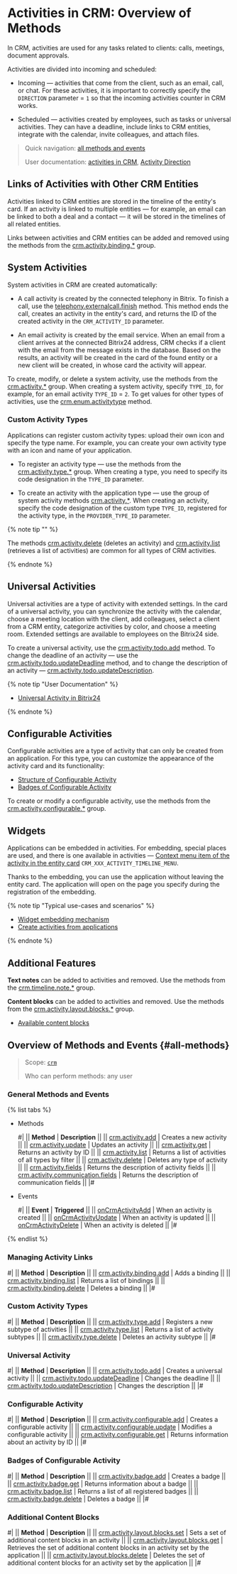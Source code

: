 # Activities in CRM: Overview of Methods

In CRM, activities are used for any tasks related to clients: calls, meetings, document approvals.

Activities are divided into incoming and scheduled:

* Incoming — activities that come from the client, such as an email, call, or chat. For these activities, it is important to correctly specify the `DIRECTION` parameter = `1` so that the incoming activities counter in CRM works.

* Scheduled — activities created by employees, such as tasks or universal activities. They can have a deadline, include links to CRM entities, integrate with the calendar, invite colleagues, and attach files.

> Quick navigation: [all methods and events](#all-methods) 
> 
> User documentation: [activities in CRM](https://helpdesk.bitrix24.com/open/21648890/), [Activity Direction](../../auxiliary/enum/crm-enum-activity-direction.md) 

## Links of Activities with Other CRM Entities

Activities linked to CRM entities are stored in the timeline of the entity's card. If an activity is linked to multiple entities — for example, an email can be linked to both a deal and a contact — it will be stored in the timelines of all related entities.

Links between activities and CRM entities can be added and removed using the methods from the [crm.activity.binding.*](./binding/index.md) group.

## System Activities

System activities in CRM are created automatically:

* A call activity is created by the connected telephony in Bitrix. To finish a call, use the [telephony.externalcall.finish](../../../telephony/telephony-external-call-finish.md) method. This method ends the call, creates an activity in the entity's card, and returns the ID of the created activity in the `CRM_ACTIVITY_ID` parameter.

* An email activity is created by the email service. When an email from a client arrives at the connected Bitrix24 address, CRM checks if a client with the email from the message exists in the database. Based on the results, an activity will be created in the card of the found entity or a new client will be created, in whose card the activity will appear.

To create, modify, or delete a system activity, use the methods from the [crm.activity.*](./activity-base/index.md) group. When creating a system activity, specify `TYPE_ID`, for example, for an email activity `TYPE_ID` = `2`. To get values for other types of activities, use the [crm.enum.activitytype](../../auxiliary/enum/crm-enum-activity-type.md) method.

### Custom Activity Types

Applications can register custom activity types: upload their own icon and specify the type name. For example, you can create your own activity type with an icon and name of your application.

* To register an activity type — use the methods from the [crm.activity.type.*](./types/index.md) group. When creating a type, you need to specify its code designation in the `TYPE_ID` parameter.
  
* To create an activity with the application type — use the group of system activity methods [crm.activity.*](./activity-base/index.md). When creating an activity, specify the code designation of the custom type `TYPE_ID`, registered for the activity type, in the `PROVIDER_TYPE_ID` parameter.

{% note tip "" %}

The methods [crm.activity.delete](./activity-base/crm-activity-delete.md) (deletes an activity) and [crm.activity.list](./activity-base/crm-activity-list.md) (retrieves a list of activities) are common for all types of CRM activities.

{% endnote %}

## Universal Activities

Universal activities are a type of activity with extended settings. In the card of a universal activity, you can synchronize the activity with the calendar, choose a meeting location with the client, add colleagues, select a client from a CRM entity, categorize activities by color, and choose a meeting room. Extended settings are available to employees on the Bitrix24 side.

To create a universal activity, use the [crm.activity.todo.add](./todo/crm-activity-todo-add.md) method. To change the deadline of an activity — use the [crm.activity.todo.updateDeadline](./todo/crm-activity-todo-update-deadline.md) method, and to change the description of an activity — [crm.activity.todo.updateDescription](./todo/crm-activity-todo-update-description.md). 

{% note tip "User Documentation" %}

  - [Universal Activity in Bitrix24](https://helpdesk.bitrix24.com/open/21458972/)

{% endnote %}

## Configurable Activities

Configurable activities are a type of activity that can only be created from an application. For this type, you can customize the appearance of the activity card and its functionality:

* [Structure of Configurable Activity](./configurable/structure/layout.md)
* [Badges of Configurable Activity](./configurable/badges/index.md)

To create or modify a configurable activity, use the methods from the [crm.activity.configurable.*](./configurable/crm-activity-configurable-add.md) group.

## Widgets

Applications can be embedded in activities. For embedding, special places are used, and there is one available in activities — [Context menu item of the activity in the entity card](../../../widgets/crm/activity-timeline-menu.md) `CRM_XXX_ACTIVITY_TIMELINE_MENU`.

Thanks to the embedding, you can use the application without leaving the entity card. The application will open on the page you specify during the registration of the embedding.

{% note tip "Typical use-cases and scenarios" %}

- [Widget embedding mechanism](../../../widgets/index.md)
- [Create activities from applications](./app-embedding/activity-app.md)

{% endnote %}

## Additional Features

**Text notes** can be added to activities and removed. Use the methods from the [crm.timeline.note.*](../note/index.md) group.

**Content blocks** can be added to activities and removed. Use the methods from the [crm.activity.layout.blocks.*](./layout-blocks/index.md) group.

* [Available content blocks](./configurable/structure/body.md#contentblockdto)

## Overview of Methods and Events {#all-methods}

> Scope: [`crm`](../../../scopes/permissions.md)
>
> Who can perform methods: any user

### General Methods and Events

{% list tabs %}

- Methods

    #|
    || **Method** | **Description** ||
    || [crm.activity.add](./activity-base/crm-activity-add.md) | Creates a new activity ||
    || [crm.activity.update](./activity-base/crm-activity-update.md) | Updates an activity ||
    || [crm.activity.get](./activity-base/crm-activity-get.md) | Returns an activity by ID ||
    || [crm.activity.list](./activity-base/crm-activity-list.md) | Returns a list of activities of all types by filter ||
    || [crm.activity.delete](./activity-base/crm-activity-delete.md) | Deletes any type of activity ||
    || [crm.activity.fields](./activity-base/crm-activity-fields.md) | Returns the description of activity fields ||
    || [crm.activity.communication.fields](./activity-base/crm-activity-communication-fields.md) | Returns the description of communication fields ||
    |#

- Events

    #|
    || **Event** | **Triggered** ||
    || [onCrmActivityAdd](./events/on-crm-activity-add.md) | When an activity is created ||
    || [onCrmActivityUpdate](./events/on-crm-activity-update.md) | When an activity is updated ||
    || [onCrmActivityDelete](./events/on-crm-activity-delete.md) | When an activity is deleted ||
    |#

{% endlist %}

### Managing Activity Links

#|
|| **Method** | **Description** ||
|| [crm.activity.binding.add](./binding/crm-activity-binding-add.md) | Adds a binding ||
|| [crm.activity.binding.list](./binding/crm-activity-binding-list.md) | Returns a list of bindings ||
|| [crm.activity.binding.delete](./binding/crm-activity-binding-delete.md) | Deletes a binding ||
|#

### Custom Activity Types

#|
|| **Method** | **Description** ||
|| [crm.activity.type.add](./types/crm-activity-type-add.md) | Registers a new subtype of activities ||
|| [crm.activity.type.list](./types/crm-activity-type-list.md) | Returns a list of activity subtypes ||
|| [crm.activity.type.delete](./types/crm-activity-type-delete.md) | Deletes an activity subtype ||
|#

### Universal Activity

#|
|| **Method** | **Description** ||
|| [crm.activity.todo.add](./todo/crm-activity-todo-add.md) | Creates a universal activity ||
|| [crm.activity.todo.updateDeadline](./todo/crm-activity-todo-update-deadline.md) | Changes the deadline ||
|| [crm.activity.todo.updateDescription](./todo/crm-activity-todo-update-description.md) | Changes the description ||
|#

### Configurable Activity

#|
|| **Method** | **Description** ||
|| [crm.activity.configurable.add](./configurable/crm-activity-configurable-add.md) | Creates a configurable activity ||
|| [crm.activity.configurable.update](./configurable/crm-activity-configurable-update.md) | Modifies a configurable activity ||
|| [crm.activity.configurable.get](./configurable/crm-activity-configurable-get.md) | Returns information about an activity by ID ||
|#

### Badges of Configurable Activity

#|
|| **Method** | **Description** ||
|| [crm.activity.badge.add](./configurable/badges/crm-activity-badge-add.md) | Creates a badge ||
|| [crm.activity.badge.get](./configurable/badges/crm-activity-badge-get.md) | Returns information about a badge ||
|| [crm.activity.badge.list](./configurable/badges/crm-activity-badge-list.md) | Returns a list of all registered badges ||
|| [crm.activity.badge.delete](./configurable/badges/crm-activity-badge-delete.md) | Deletes a badge ||
|#

### Additional Content Blocks

#|
|| **Method** | **Description** ||
|| [crm.activity.layout.blocks.set](./layout-blocks/crm-activity-layout-blocks-set.md) | Sets a set of additional content blocks in an activity ||
|| [crm.activity.layout.blocks.get](./layout-blocks/crm-activity-layout-blocks-get.md) | Retrieves the set of additional content blocks in an activity set by the application ||
|| [crm.activity.layout.blocks.delete](./layout-blocks/crm-activity-layout-blocks-delete.md) | Deletes the set of additional content blocks for an activity set by the application ||
|#